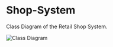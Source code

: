 # Shop-System

Class Diagram of the Retail Shop System.


![Class Diagram](https://user-images.githubusercontent.com/130489863/232550070-f3ebf5c9-2246-4270-8f2c-0da3ff6b1cc4.svg)
